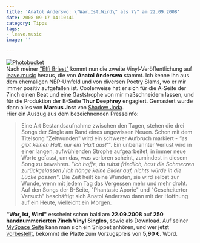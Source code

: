 ```yaml
---
title: 'Anatol Anderswo: \"War.Ist.Wird\" als 7\" am 22.09.2008'
date: 2008-09-17 14:10:41
category: Tipps
tags:
- leave.music
image: ''

---
```


[![Photobucket](http://i98.photobucket.com/albums/l262/MA5C/anatol_anderswo_webbanner.jpg)](http://www.leavemusic.de/live/leavemusic/index.php?content=151)  
Nach meiner ["Effi Briest"](http://burnttongue.net/swiss-section/misanthrop-effi-briest/) kommt nun die zweite Vinyl-Veröffentlichung auf [leave.music](http://www.leavemusic.de) heraus, die von **Anatol Anderswo** stammt. Ich kenne ihn aus dem ehemaligen NBP-Umfeld und von diversen Poetry Slams, wo er mir immer positiv aufgefallen ist. Coolerweise hat er sich für die A-Seite der 7inch einen Beat und eine Gaststrophe von mir maßschneidern lassen, und für die Produktion der B-Seite **Thur Deephrey** engagiert. Gemastert wurde dann alles von **Marcus Jost** von [Shadow Joda](http://www.shadowjoda.com).  
Hier ein Auszug aus dem bezeichnenden Presseinfo:

> Eine Art Bestandsaufnahme zwischen den Tagen, stehen die drei Songs der Single am Rand eines ungewissen Neuen. Schon mit dem Titelsong "Zeitwunden" wird ein schwerer Aufbruch markiert - *"es gibt keinen Halt, nur ein 'Halt aus!'"*.
> Ein unbenannter Verlust wird in einer langen, aufwühlenden Strophe aufgearbeitet, in immer neue Worte gefasst, um das, was verloren scheint, zumindest in diesem Song zu bewahren.
> *"Ich hoffe, du ruhst friedlich, hast die Schmerzen zurückgelassen / Ich hänge keine Bilder auf, nichts würde in die Lücke passen"*.
> Die Zeit heilt keine Wunden, sie wird selbst zur Wunde, wenn mit jedem Tag das Vergessen mehr und mehr droht.
> Auf den Songs der B-Seite, "Phantasie Aporie" und "Gescheiterter Versuch" beschäftigt sich Anatol Anderswo dann mit der Hoffnung auf ein Heute, vielleicht ein Morgen.

  
**"War, Ist, Wird"** erscheint schon bald am **22.09.2008** auf **250 handnummerierten 7inch Vinyl Singles**, sowie als Download.
Auf seiner [MySpace Seite](http://www.myspace.com/anatolanderswo) kann man sich ein Snippet anhören, und wer jetzt [vorbestellt](http://www.leavemusic.de/live/leavemusic/index.php?content=151), bekommt die Platte zum Vorzugspreis von **5,90 €**. Word.
